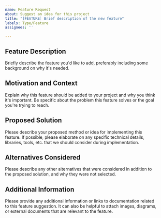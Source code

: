 ```yaml
---
name: Feature Request
about: Suggest an idea for this project
title: "[FEATURE] Brief description of the new feature"
labels: Type/Feature
assignees: ''

---
```


## Feature Description

Briefly describe the feature you'd like to add, preferably including some background on why it's needed. 

## Motivation and Context

Explain why this feature should be added to your project and why you think it's important. Be specific about the problem this feature solves or the goal you're trying to reach. 

## Proposed Solution

Please describe your proposed method or idea for implementing this feature. If possible, please elaborate on any specific technical details, libraries, tools, etc. that we should consider during implementation. 

## Alternatives Considered

Please describe any other alternatives that were considered in addition to the proposed solution, and why they were not selected. 

## Additional Information

Please provide any additional information or links to documentation related to this feature suggestion. It can also be helpful to attach images, diagrams, or external documents that are relevant to the feature.
